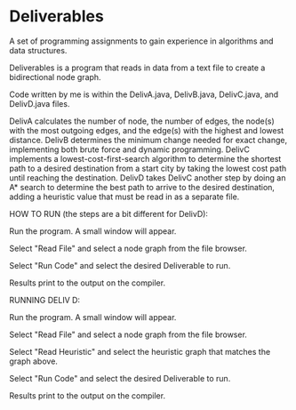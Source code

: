 # Deliverables
A set of programming assignments to gain experience in algorithms and data structures.

Deliverables is a program that reads in data from a text file to create a bidirectional node graph. 

Code written by me is within the DelivA.java, DelivB.java, DelivC.java, and DelivD.java files.

DelivA calculates the number of node, the number of edges, the node(s) with the most outgoing edges, and the edge(s) with the highest and lowest distance.
DelivB determines the minimum change needed for exact change, implementing both brute force and dynamic programming.
DelivC implements a lowest-cost-first-search algorithm to determine the shortest path to a desired destination from a start city by taking the lowest cost path until reaching the destination.
DelivD takes DelivC another step by doing an A* search to determine the best path to arrive to the desired destination, adding a heuristic value that must be read in as a separate file.

HOW TO RUN (the steps are a bit different for DelivD):

Run the program. A small window will appear.

Select "Read File" and select a node graph from the file browser.

Select "Run Code" and select the desired Deliverable to run.

Results print to the output on the compiler.

RUNNING DELIV D:

Run the program. A small window will appear.

Select "Read File" and select a node graph from the file browser.

Select "Read Heuristic" and select the heuristic graph that matches the graph above.

Select "Run Code" and select the desired Deliverable to run.

Results print to the output on the compiler.







